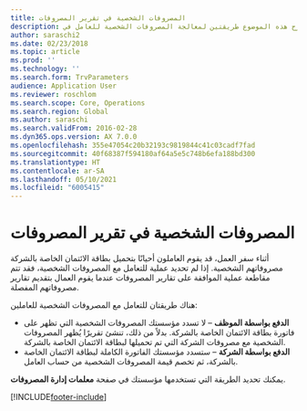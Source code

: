 ```yaml
---
title: المصروفات الشخصية في تقرير المصروفات
description: يشرح هذه الموضوع طريقتين لمعالجة المصروفات الشخصية للعامل في Microsoft Dynamics 365 Finance.
author: saraschi2
ms.date: 02/23/2018
ms.topic: article
ms.prod: ''
ms.technology: ''
ms.search.form: TrvParameters
audience: Application User
ms.reviewer: roschlom
ms.search.scope: Core, Operations
ms.search.region: Global
ms.author: saraschi
ms.search.validFrom: 2016-02-28
ms.dyn365.ops.version: AX 7.0.0
ms.openlocfilehash: 355e47054c20b32193c9819844c41c03cadf7fad
ms.sourcegitcommit: 40f68387f594180af64a5e5c748b6efa188bd300
ms.translationtype: HT
ms.contentlocale: ar-SA
ms.lasthandoff: 05/10/2021
ms.locfileid: "6005415"
---
```

# <a name="personal-expenses-on-an-expense-report"></a>المصروفات الشخصية في تقرير المصروفات

أثناء سفر العمل، قد يقوم العاملون أحيانًا بتحميل بطاقة الائتمان الخاصة بالشركة مصروفاتهم الشخصية. إذا لم تحديد عملية للتعامل مع المصروفات الشخصية، فقد تتم مقاطعة عملية الموافقة على تقارير المصروفات عندما يقوم العمال بتقديم تقارير مصروفاتهم المفصلة. 

هناك طريقتان للتعامل مع المصروفات الشخصية للعاملين:

- **الدفع بواسطة الموظف** – لا تسدد مؤسستك المصروفات الشخصية التي تظهر على فاتورة بطاقة الائتمان الخاصة بالشركة. بدلاً من ذلك، تنشئ تقريرًا يُظهر المصروفات الشخصية مع مصروفات الشركة التي تم تحميلها لبطاقة الائتمان الخاصة بالشركة.
- **الدفع بواسطة الشركة** – ستسدد مؤسستك الفاتورة الكاملة لبطاقة الائتمان الخاصة بالشركة، ثم تخصم قيمة المصروفات الشخصية من حساب العامل.

يمكنك تحديد الطريقة التي تستخدمها مؤسستك في صفحة **معلمات إدارة المصروفات**.


[!INCLUDE[footer-include](../includes/footer-banner.md)]